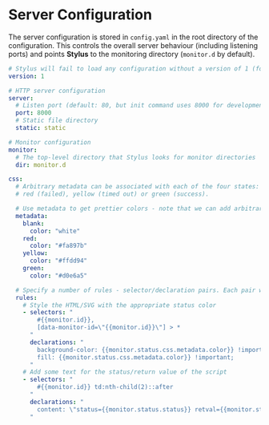 # Server Configuration

The server configuration is stored in `config.yaml` in the root directory of the configuration. This controls the overall server behaviour (including listening ports) and points **Stylus** to the monitoring directory (`monitor.d` by default).

```yaml
# Stylus will fail to load any configuration without a version of 1 (for future extensibility)
version: 1

# HTTP server configuration
server:
  # Listen port (default: 80, but init command uses 8000 for development)
  port: 8000
  # Static file directory
  static: static

# Monitor configuration
monitor:
  # The top-level directory that Stylus looks for monitor directories
  dir: monitor.d

css:
  # Arbitrary metadata can be associated with each of the four states: blank (no state),
  # red (failed), yellow (timed out) or green (success).

  # Use metadata to get prettier colors - note that we can add arbitrary string keys and values here
  metadata:
    blank:
      color: "white"
    red:
      color: "#fa897b"
    yellow:
      color: "#ffdd94"
    green:
      color: "#d0e6a5"

  # Specify a number of rules - selector/declaration pairs. Each pair will generate a CSS block.
  rules:
    # Style the HTML/SVG with the appropriate status color
    - selectors: "
        #{{monitor.id}},
        [data-monitor-id=\"{{monitor.id}}\"] > *
      "
      declarations: "
        background-color: {{monitor.status.css.metadata.color}} !important;
        fill: {{monitor.status.css.metadata.color}} !important;
      "
    # Add some text for the status/return value of the script
    - selectors: "
        #{{monitor.id}} td:nth-child(2)::after
      "
      declarations: "
        content: \"status={{monitor.status.status}} retval={{monitor.status.code}}\"
      "

```
